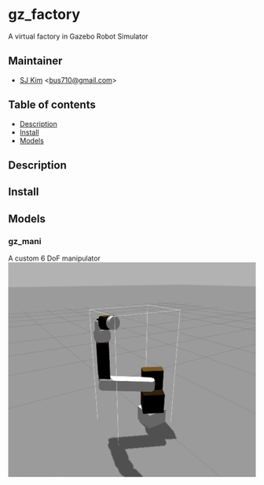# gz_factory
A virtual factory in Gazebo Robot Simulator

## Maintainer
- [SJ Kim](bus710.net) <<bus710@gmail.com>>

## Table of contents
- [Description](#description)
- [Install](#install)
- [Models](#models) 

## Description
## Install

## Models
### gz_mani
A custom 6 DoF manipulator
![gz_mani](screenshots/gz_mani.jpg)
